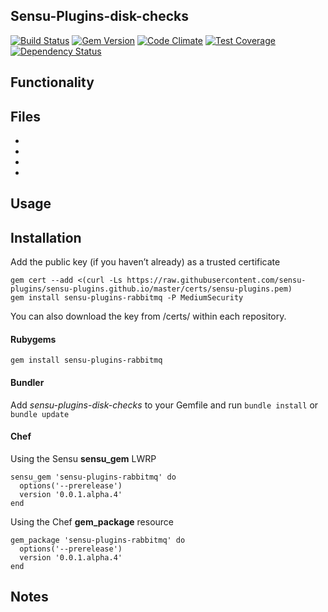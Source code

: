 ## Sensu-Plugins-disk-checks

[![Build Status](https://travis-ci.org/sensu-plugins/sensu-plugins-rabbitmq.svg?branch=master)][1]
[![Gem Version](https://badge.fury.io/rb/sensu-plugins-rabbitmq.svg)][2]
[![Code Climate](https://codeclimate.com/github/sensu-plugins/sensu-plugins-rabbitmq/badges/gpa.svg)][3]
[![Test Coverage](https://codeclimate.com/github/sensu-plugins/sensu-plugins-rabbitmq/badges/coverage.svg)][4]
[![Dependency Status](https://gemnasium.com/sensu-plugins/sensu-plugins-rabbitmq.svg)][5]

## Functionality

## Files
 *
 *
 *
 *

## Usage

## Installation

Add the public key (if you haven’t already) as a trusted certificate

```
gem cert --add <(curl -Ls https://raw.githubusercontent.com/sensu-plugins/sensu-plugins.github.io/master/certs/sensu-plugins.pem)
gem install sensu-plugins-rabbitmq -P MediumSecurity
```

You can also download the key from /certs/ within each repository.

#### Rubygems

`gem install sensu-plugins-rabbitmq`

#### Bundler

Add *sensu-plugins-disk-checks* to your Gemfile and run `bundle install` or `bundle update`

#### Chef

Using the Sensu **sensu_gem** LWRP
```
sensu_gem 'sensu-plugins-rabbitmq' do
  options('--prerelease')
  version '0.0.1.alpha.4'
end
```

Using the Chef **gem_package** resource
```
gem_package 'sensu-plugins-rabbitmq' do
  options('--prerelease')
  version '0.0.1.alpha.4'
end
```

## Notes

[1]:[https://travis-ci.org/sensu-plugins/sensu-plugins-rabbitmq]
[2]:[http://badge.fury.io/rb/sensu-plugins-rabbitmq]
[3]:[https://codeclimate.com/github/sensu-plugins/sensu-plugins-rabbitmq]
[4]:[https://codeclimate.com/github/sensu-plugins/sensu-plugins-rabbitmq]
[5]:[https://gemnasium.com/sensu-plugins/sensu-plugins-rabbitmq]
